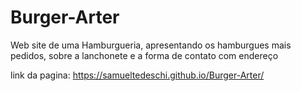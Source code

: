 # Burger-Arter
Web site de uma Hamburgueria, apresentando os hamburgues mais pedidos, sobre a lanchonete e a forma de contato com endereço

link da pagina:
https://samueltedeschi.github.io/Burger-Arter/
